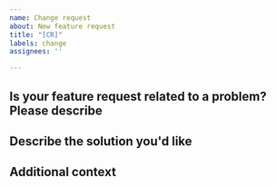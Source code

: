 ```yaml
---
name: Change request 
about: New feature request 
title: "[CR]"
labels: change
assignees: ''

---
```


## Is your feature request related to a problem? Please describe


## Describe the solution you'd like


## Additional context

